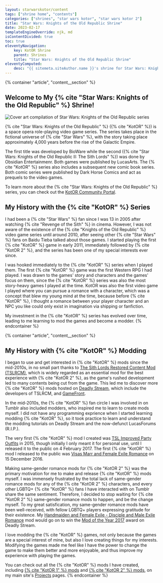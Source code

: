 ```yaml
---
layout: starwarskotor/content
tags: ["shrine home", "contents"]
categories: ["shrines", "star wars kotor", "star wars kotor 2"]
title: "Star Wars: Knights of the Old Republic Shrine"
date: 2023-02-17
templateEngineOverride: njk, md
isContentDivided: true
toc: true
eleventyNavigation:
    key: KotOR Shrine
    parent: Shrines
    title: "Star Wars: Knights of the Old Republic Shrine"
eleventyComputed:
    desc: "{{ sitemeta.siteAuthor.name }}'s shrine for Star Wars: Knights of the Old Republic series."
---
```


{% container "article", "content__section" %}
## Welcome to My {% cite "Star Wars: Knights of the Old Republic" %} Shrine!

![Cover art compilation of Star Wars: Knights of the Old Republic series](/assets/shrines/starwarskotor/images/swkotor-header.avif)

{% cite "Star Wars: Knights of the Old Republic" %} ({% cite "KotOR" %}) is a space opera role-playing video game series. The series takes place in the fictional universe of {% cite "Star Wars" %}, with the story taking place approximately 4,000 years before the rise of the Galactic Empire.

The first title was developed by BioWare while the second ({% cite "Star Wars: Knights of the Old Republic II: The Sith Lords" %}) was done by Obsidian Entertainmenr. Both games were published by LucasArts. The {% cite "KotOR" %} series also includes a subsequent new comic book series. Both comic series were published by Dark Horse Comics and act as prequels to the video games.

To learn more about the {% cite "Star Wars: Knights of the Old Republic" %} series, you can check out the [KotOR Community Portal](https://kotor.neocities.org/).

## My History with the {% cite "KotOR" %} Series

I had been a {% cite "Star Wars" %} fan since I was 13 in 2005 after watching {% cite "Revenge of the Sith" %} in cinema. However, I was not aware of the existence of the {% cite "Knights of the Old Republic" %} video game series until around 2010, after seeing other {% cite "Star Wars" %} fans on Baidu Tieba talked about those games. I started playing the first {% cite "KotOR" %} game in early 2011, immediately followed by {% cite "KotOR 2" %}, and the series has been one of my special interests ever since.

I was hooked immediately to the {% cite "KotOR" %} series when I played them. The first {% cite "KotOR" %} game was the first Western RPG I had played. I was drawn to the games' story and characters and the games' focus on them, since the {% cite "KotOR" %} series was also the most story-heavy games I played at the time. KotOR was also the first video game I played where you can pursue a romance with a character, which was a concept that blew my young mind at the time, because before {% cite "KotOR" %}, I thought a romance between your player character and an NPC you like could only exist in imagination via shipping or fanfiction.

My investment in the {% cite "KotOR" %} series has evolved over time, leading to me learning to mod the games and become a modder.
{% endcontainer %}

{% container "article", "content__section" %}
## My History with {% cite "KotOR" %} Modding

I began to use and get interested in {% cite "KotOR" %} mods since the mid-2010s, in no small part thanks to [The Sith Lords Restored Content Mod (TSLRCM)](https://deadlystream.com/files/file/578-tsl-restored-content-mod/), which is widely regarded as an essential mod for the best experience with {% cite "KotOR 2" %}, as the game's rushed development led to many contents being cut from the game. This led me to discover more {% cite "KotOR" %} mods hosted on [Deadly Stream](https://deadlystream.com/), which include the developers of TSLRCM, and [GameFront](https://www.gamefront.com/).

In the mid-2010s, the {% cite "KotOR" %} fan circle I was involved in on Tumblr also included modders, who inspired me to learn to create mods myself. I did not have any programming exprience when I started learning modding {% cite "KotOR" %}, so it took practice to learn and understand the modding tutorials on Deadly Stream and the now-defunct LucasForums (R.I.P.).

The very first {% cite "KotOR" %} mod I created was [TSL Improved Party Outfits](https://deadlystream.com/files/file/1012-tsl-improved-party-outfits/) in 2015, though initially I only meant it for personal use, until I released it to the public on 4 February 2017. The first {% cite "KotOR" %} mod I released to the public was [Visas Marr and Female Exile Romance](https://deadlystream.com/files/file/968-visas-marr-and-female-exile-romance/) on 15 December 2016.

Making same-gender romance mods for {% cite "KotOR 2" %} was the primary motivation for me to make and release {% cite "KotOR" %} mods myself. I was immensely frustrated by the total lack of same-gender romance mods for any of the {% cite "KotOR 2" %} characters, and every other LGBTQ+ {% cite "KotOR" %} fans I have interacted with on Tumblr share the same sentiment. Therefore, I decided to stop waiting for {% cite "KotOR 2" %} same-gender romance mods to happen, and be the change myself. To my great satisfication, my same-gender romance mods have been well-received, with fellow LGBTQ+ players expressing gratitude for their existence. My [Handmaiden and Female Exile - Disciple and Male Exile Romance](https://deadlystream.com/forum/files/file/977-handmaiden-and-female-exile-disciple-and-male-exile-romance/) mod would go on to win the [Mod of the Year 2017](https://deadlystream.com/topic/5983-mod-of-the-year-results/) award on Deadly Stream.

I love modding the {% cite "KotOR" %} games, not only because the games are a special interest of mine, but also I love creating things for my interests. Modifying the games made me feel like I have the power to change the game to make them better and more enjoyable, and thus improve my experience with playing the games.

You can check out all the {% cite "KotOR" %} mods I have created, including [{% cite "KotOR 1" %} mods](/projects/kotor1mods) and [{% cite "KotOR 2" %} mods](/projects/kotor2mods), on my main site's [Projects](/projects/#my-video-game-mods) pages.
{% endcontainer %}